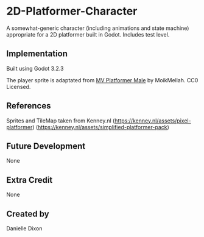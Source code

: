 # 2D-Platformer-Character

A somewhat-generic character (including animations and state machine) appropriate for a 2D platformer built in Godot. Includes test level.

## Implementation
Built using Godot 3.2.3

The player sprite is adaptated from [MV Platformer Male](https://opengameart.org/content/mv-platformer-male-32x64) by MoikMellah. CC0 Licensed.

## References
Sprites and TileMap taken from Kenney.nl (https://kenney.nl/assets/pixel-platformer) (https://kenney.nl/assets/simplified-platformer-pack)

## Future Development
None

## Extra Credit
None

## Created by 
Danielle Dixon
